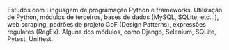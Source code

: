 Estudos com Linguagem de programação Python e frameworks.
Utilização de Python, módulos de terceiros, bases de dados (MySQL, SQLite, etc...), web scraping, padrões de projeto GoF (Design Patterns), expressões regulares (RegEx). Alguns dos módulos, como Django, Selenium, SQLite, Pytest, Unittest.

